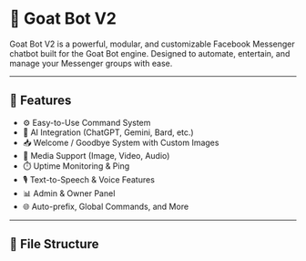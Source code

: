 # 🐐 Goat Bot V2

Goat Bot V2 is a powerful, modular, and customizable Facebook Messenger chatbot built for the Goat Bot engine. Designed to automate, entertain, and manage your Messenger groups with ease.

---

## 🚀 Features

- ⚙️ Easy-to-Use Command System  
- 🧠 AI Integration (ChatGPT, Gemini, Bard, etc.)  
- 📥 Welcome / Goodbye System with Custom Images  
- 📸 Media Support (Image, Video, Audio)  
- ⏱️ Uptime Monitoring & Ping  
- 🎙️ Text-to-Speech & Voice Features  
- 📊 Admin & Owner Panel  
- 🌐 Auto-prefix, Global Commands, and More

---

## 📂 File Structure
